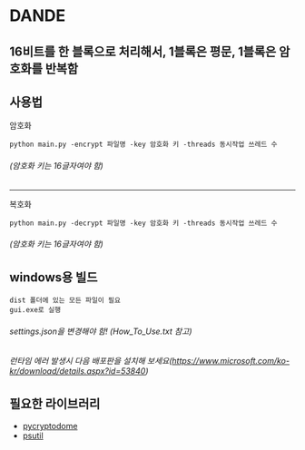 DANDE
===

## 16비트를 한 블록으로 처리해서, 1블록은 평문, 1블록은 암호화를 반복함

## 사용법
암호화

    python main.py -encrypt 파일명 -key 암호화 키 -threads 동시작업 쓰레드 수
###### (암호화 키는 16글자여야 함)

* * *

복호화

    python main.py -decrypt 파일명 -key 암호화 키 -threads 동시작업 쓰레드 수
###### (암호화 키는 16글자여야 함)

## windows용 빌드
    dist 폴더에 있는 모든 파일이 필요
    gui.exe로 실행
###### settings.json을 변경해야 함! (How_To_Use.txt 참고)
###### 런타임 에러 발생시 다음 배포판을 설치해 보세요(https://www.microsoft.com/ko-kr/download/details.aspx?id=53840)

## 필요한 라이브러리
- [pycryptodome](https://pypi.org/project/pycryptodome/)
- [psutil](https://pypi.org/project/psutil/)
